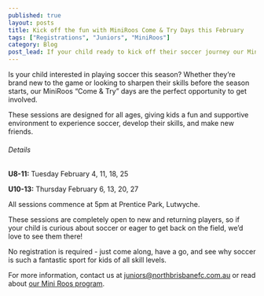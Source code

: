 ```yaml
---
published: true
layout: posts
title: Kick off the fun with MiniRoos Come & Try Days this February
tags: ["Registrations", "Juniors", "MiniRoos"]
category: Blog
post_lead: If your child ready to kick off their soccer journey our MiniRoos Come & Try days are the perfect way to get started. Fun, friends and football await.
---
```


Is your child interested in playing soccer this season? Whether they’re brand new to the game or looking to sharpen their skills before the season starts, our MiniRoos “Come & Try” days are the perfect opportunity to get involved.

These sessions are designed for all ages, giving kids a fun and supportive environment to experience soccer, develop their skills, and make new friends.

###### Details

**U8-11:**
Tuesday February 4, 11, 18, 25  

**U10-13:**
Thursday February 6, 13, 20, 27  

All sessions commence at 5pm at Prentice Park, Lutwyche.

These sessions are completely open to new and returning players, so if your child is curious about soccer or eager to get back on the field, we’d love to see them there!

No registration is required - just come along, have a go, and see why soccer is such a fantastic sport for kids of all skill levels.

For more information, contact us at [juniors@northbrisbanefc.com.au](mailto:juniors@northbrisbanefc.com.au) or read about [our Mini Roos program](https://www.northbrisbanefc.com.au/programs/miniroos/about/).


